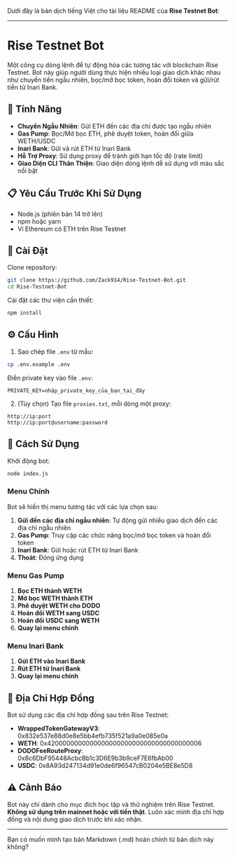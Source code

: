 Dưới đây là bản dịch tiếng Việt cho tài liệu README của **Rise Testnet Bot**:

---

# Rise Testnet Bot

Một công cụ dòng lệnh để tự động hóa các tương tác với blockchain Rise Testnet. Bot này giúp người dùng thực hiện nhiều loại giao dịch khác nhau như chuyển tiền ngẫu nhiên, bọc/mở bọc token, hoán đổi token và gửi/rút tiền từ Inari Bank.

## 🌟 Tính Năng

- **Chuyển Ngẫu Nhiên**: Gửi ETH đến các địa chỉ được tạo ngẫu nhiên  
- **Gas Pump**: Bọc/Mở bọc ETH, phê duyệt token, hoán đổi giữa WETH/USDC  
- **Inari Bank**: Gửi và rút ETH từ Inari Bank  
- **Hỗ Trợ Proxy**: Sử dụng proxy để tránh giới hạn tốc độ (rate limit)  
- **Giao Diện CLI Thân Thiện**: Giao diện dòng lệnh dễ sử dụng với màu sắc nổi bật  

## 📋 Yêu Cầu Trước Khi Sử Dụng

- Node.js (phiên bản 14 trở lên)  
- npm hoặc yarn  
- Ví Ethereum có ETH trên Rise Testnet  

## 🔧 Cài Đặt

Clone repository:

```bash
git clone https://github.com/Zack914/Rise-Testnet-Bot.git
cd Rise-Testnet-Bot
```

Cài đặt các thư viện cần thiết:

```bash
npm install
```

## ⚙️ Cấu Hình

1. Sao chép file `.env` từ mẫu:

```bash
cp .env.example .env
```

Điền private key vào file `.env`:

```
PRIVATE_KEY=nhập_private_key_của_bạn_tại_đây
```

2. (Tùy chọn) Tạo file `proxies.txt`, mỗi dòng một proxy:

```
http://ip:port
http://ip:port@username:password
```

## 🚀 Cách Sử Dụng

Khởi động bot:

```bash
node index.js
```

### Menu Chính

Bot sẽ hiển thị menu tương tác với các lựa chọn sau:

1. **Gửi đến các địa chỉ ngẫu nhiên**: Tự động gửi nhiều giao dịch đến các địa chỉ ngẫu nhiên  
2. **Gas Pump**: Truy cập các chức năng bọc/mở bọc token và hoán đổi token  
3. **Inari Bank**: Gửi hoặc rút ETH từ Inari Bank  
4. **Thoát**: Đóng ứng dụng  

### Menu Gas Pump

1. **Bọc ETH thành WETH**  
2. **Mở bọc WETH thành ETH**  
3. **Phê duyệt WETH cho DODO**  
4. **Hoán đổi WETH sang USDC**  
5. **Hoán đổi USDC sang WETH**  
6. **Quay lại menu chính**  

### Menu Inari Bank

1. **Gửi ETH vào Inari Bank**  
2. **Rút ETH từ Inari Bank**  
3. **Quay lại menu chính**  

## 📝 Địa Chỉ Hợp Đồng

Bot sử dụng các địa chỉ hợp đồng sau trên Rise Testnet:

- **WrappedTokenGatewayV3**: 0x832e537e88d0e8e5bb4efb735f521a9a0e085e0a  
- **WETH**: 0x4200000000000000000000000000000000000006  
- **DODOFeeRouteProxy**: 0x8c6DbF95448AcbcBb1c3D6E9b3b9ceF7E6fbAb00  
- **USDC**: 0x8A93d247134d91e0de6f96547cB0204e5BE8e5D8  

## ⚠️ Cảnh Báo

Bot này chỉ dành cho mục đích học tập và thử nghiệm trên Rise Testnet. **Không sử dụng trên mainnet hoặc với tiền thật**. Luôn xác minh địa chỉ hợp đồng và nội dung giao dịch trước khi xác nhận.

---

Bạn có muốn mình tạo bản Markdown (.md) hoàn chỉnh từ bản dịch này không?
